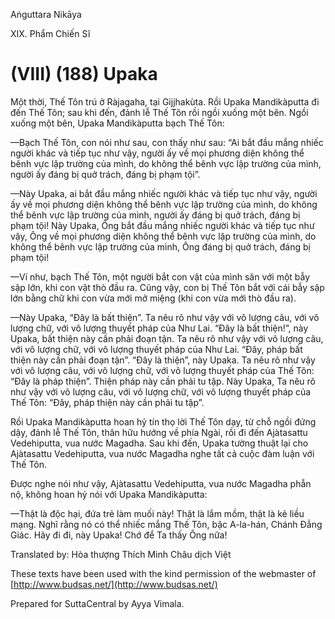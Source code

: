 Aṅguttara Nikāya

XIX. Phẩm Chiến Sĩ

# (VIII) (188) Upaka

Một thời, Thế Tôn trú ở Ràjagaha, tại Gijjhakùta. Rồi Upaka Mandikàputta đi đến Thế Tôn; sau khi đến, đảnh lễ Thế Tôn rồi ngồi xuống một bên. Ngồi xuống một bên, Upaka Mandikàputta bạch Thế Tôn:

—Bạch Thế Tôn, con nói như sau, con thấy như sau: “Ai bắt đầu mắng nhiếc người khác và tiếp tục như vậy, người ấy về mọi phương diện không thể bênh vực lập trường của mình, do không thể bênh vực lập trường của mình, người ấy đáng bị quở trách, đáng bị phạm tội”.

—Này Upaka, ai bắt đầu mắng nhiếc người khác và tiếp tục như vậy, người ấy về mọi phương diện không thể bênh vực lập trường của mình, do không thể bênh vực lập trường của mình, người ấy đáng bị quở trách, đáng bị phạm tội! Này Upaka, Ông bắt đầu mắng nhiếc người khác và tiếp tục như vậy, Ông về mọi phương diện không thể bênh vực lập trường của mình, do không thể bênh vực lập trường của mình, Ông đáng bị quở trách, đáng bị phạm tội!

—Ví như, bạch Thế Tôn, một người bắt con vật của mình săn với một bẫy sập lớn, khi con vật thò đầu ra. Cũng vậy, con bị Thế Tôn bắt với cái bẫy sập lớn bằng chữ khi con vừa mới mở miệng (khi con vừa mới thò đầu ra).

—Này Upaka, “Ðây là bất thiện”. Ta nêu rõ như vậy với vô lượng câu, với vô lượng chữ, với vô lượng thuyết pháp của Như Lai. “Ðây là bất thiện!”, này Upaka, bất thiện này cần phải đoạn tận. Ta nêu rõ như vậy với vô lượng câu, với vô lượng chữ, với vô lượng thuyết pháp của Như Lai. “Ðây, pháp bất thiện này cần phải đoạn tận”. “Ðây là thiện”, này Upaka. Ta nêu rõ như vậy với vô lượng câu, với vô lượng chữ, với vô lượng thuyết pháp của Thế Tôn: “Ðây là pháp thiện”. Thiện pháp này cần phải tu tập. Này Upaka, Ta nêu rõ như vậy với vô lượng câu, với vô lượng chữ, với vô lượng thuyết pháp của Thế Tôn: “Ðây, pháp thiện này cần phải tu tập”.

Rồi Upaka Mandikàputta hoan hỷ tín thọ lời Thế Tôn dạy, từ chỗ ngồi đứng dậy, đảnh lễ Thế Tôn, thân hữu hướng về phía Ngài, rồi đi đến Ajàtasattu Vedehiputta, vua nước Magadha. Sau khi đến, Upaka tường thuật lại cho Ajàtasattu Vedehiputta, vua nước Magadha nghe tất cả cuộc đàm luận với Thế Tôn.

Ðược nghe nói như vậy, Ajàtasattu Vedehiputta, vua nước Magadha phẫn nộ, không hoan hỷ nói với Upaka Mandikàputta:

—Thật là độc hại, đứa trẻ làm muối này! Thật là lắm mồm, thật là kẻ liều mạng. Nghĩ rằng nó có thể nhiếc mắng Thế Tôn, bậc A-la-hán, Chánh Ðẳng Giác. Hãy đi đi, này Upaka! Chớ để Ta thấy Ông nữa!

Translated by: Hòa thượng Thích Minh Châu dịch Việt

These texts have been used with the kind permission of the webmaster of [http://www.budsas.net/](http://www.budsas.net/)

Prepared for SuttaCentral by Ayya Vimala.